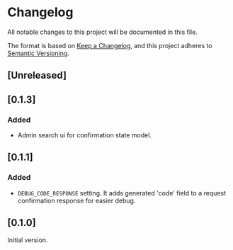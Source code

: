# Changelog
All notable changes to this project will be documented in this file.

The format is based on [Keep a Changelog](https://keepachangelog.com/en/1.0.0/),
and this project adheres to [Semantic Versioning](https://semver.org/spec/v2.0.0.html).

## [Unreleased]

## [0.1.3]
### Added
- Admin search ui for confirmation state model.

## [0.1.1]
### Added
- `DEBUG_CODE_RESPONSE` setting. It adds generated 'code' field to a request confirmation response for easier debug.

## [0.1.0]
Initial version.
